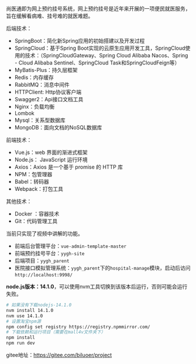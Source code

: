 尚医通即为网上预约挂号系统，网上预约挂号是近年来开展的一项便民就医服务，旨在缓解看病难、挂号难的就医难题。

后端技术：
- SpringBoot：简化新Spring应用的初始搭建以及开发过程
- SpringCloud：基于Spring Boot实现的云原生应用开发工具，SpringCloud使用的技术：（SpringCloudGateway、Spring Cloud Alibaba Nacos、Spring - Cloud Alibaba Sentinel、SpringCloud Task和SpringCloudFeign等）
- MyBatis-Plus：持久层框架
- Redis：内存缓存
- RabbitMQ：消息中间件
- HTTPClient: Http协议客户端
- Swagger2：Api接口文档工具
- Nginx：负载均衡
- Lombok
- Mysql：关系型数据库
- MongoDB：面向文档的NoSQL数据库

前端技术：
- Vue.js：web 界面的渐进式框架
- Node.js： JavaScript 运行环境
- Axios：Axios 是一个基于 promise 的 HTTP 库
- NPM：包管理器
- Babel：转码器
- Webpack：打包工具

其他技术：
- Docker	：容器技术
- Git：代码管理工具 

当前只实现了视频中讲解的功能。

- 前端后台管理平台：`vue-admin-template-master`
- 前端预约挂号平台：`yygh-site`
- 后端项目：`yygh_parent`
- 医院接口模拟管理系统：`yygh_parent`下的`hospital-manage`模块，启动后访问 `http://localhost:9998/`



**node.js版本：14.1.0**，可以使用nvm工具切换到该版本后运行，否则可能会运行失败。

~~~bash
# 如果没有下载nodejs-14.1.0
nvm install 14.1.0
nvm use 14.1.0
# 设置淘宝npm源
npm config set registry https://registry.npmmirror.com/
# 下载依赖和运行项目（需要在mall4v文件夹下）
npm install
npm run dev
~~~



gitee地址：https://gitee.com/biluoer/project

